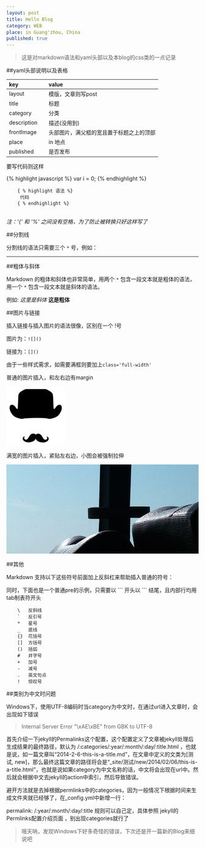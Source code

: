 ```yaml
---
layout: post
title: Hello Blog
category: WEB
place: in Guang'zhou, China
published: true
---
```

> 这是对markdown语法和yaml头部以及本blog的css类的一点记录

##yaml头部说明以及表格

| key              | value                                    |
|:-----------------|:---------------------------------------- |
| layout     &emsp;| 模版，文章则写post                       |
| title      &emsp;| 标题                                     |
| category   &emsp;| 分类                                     |
| description&emsp;| 描述(没用到)                             |
| frontImage &emsp;| 头部图片，满父框的宽且置于标题之上的顶部 |
| place      &emsp;| in 地点                                  |
| published  &emsp;| 是否发布                                 |




要写代码则这样

{% highlight javascript %}
var i = 0;
{% endhighlight %}

```
	{ % highlight 语法 %}
	 代码
	{ % endhighlight %}
	
```
*注：'{' 和 '%' 之间没有空格，为了防止被转换只好这样写了*

##分割线

分割线的语法只需要三个 `*` 号，例如：

***

##粗体与斜体

Markdown 的粗体和斜体也非常简单，用两个 `*` 包含一段文本就是粗体的语法，用一个 `*` 包含一段文本就是斜体的语法。

例如: *这里是斜体* **这是粗体**

##图片与链接

插入链接与插入图片的语法很像，区别在一个 !号

图片为：`![]()`

链接为：`[]()`

由于一些样式需求，如需要满框则要加上`class='full-width'`

普通的图片插入，和左右边有margin

![](/assets/images/cat_man.png) 

满宽的图片插入，紧贴左右边，小图会被强制拉伸

<img class="full-width" src="/assets/blog-images/2015-01-01.jpg">

##其他

Markdown 支持以下这些符号前面加上反斜杠来帮助插入普通的符号：

同时，下面也是一个普通pre的示例，只需要以 \`\`\` 开头以 \`\`\` 结尾，且内部行均用tab制表符开头

```
	\   反斜线
	`   反引号
	*   星号
	_   底线
	{}  花括号
	[]  方括号
	()  括弧
	#   井字号
	+   加号
	-   减号
	.   英文句点
	!   惊叹号
```
##类别为中文时问题

Windows下，使用UTF-8编码时当category为中文时，在通过url进入文章时，会出现如下错误

> Internal Server Error
> "\xAE\xBE" from GBK to UTF-8

首先介绍一下jekyll的Permalinks这个配置，这个配置定义了文章被jekyll处理后生成结果的最终路径，默认为 /:categories/:year/:month/:day/:title.html ，也就是说，如一篇文章叫“2014-2-6-this-is-a-title.md”，在文章中定义的文类为[测试, new]，那么最终这篇文章的路径将会是“_site/测试/new/2014/02/06/this-is-a-title.html”，也就是说如果category为中文名称的话，中文将会出现在url中。然后就会根据中文去jekyll的action中索引，然后导致错误。

避开方法就是去掉根据permlinks中的categories，因为一般情况下根据时间来生成文件夹就已经够了，在_config.yml中新增一行：

permalink: /:year/:month/:day/:title
规则可以自己定，具体参照 jekyll的Permlinks配置介绍页面 ，别出现categories就行了


> 哦天呐，发现Windows下好多奇怪的错误，下次还是开一篇新的Blog来细说吧